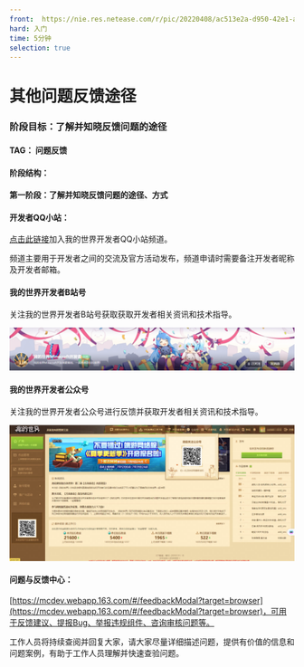 ```yaml
---
front: 	https://nie.res.netease.com/r/pic/20220408/ac513e2a-d950-42e1-a288-b780df3d5355.png
hard: 入门
time: 5分钟
selection: true
---
```


# 其他问题反馈途径

### 阶段目标：了解并知晓反馈问题的途径



#### TAG： 问题反馈



#### 阶段结构：

#### 第一阶段：了解并知晓反馈问题的途径、方式

#### 开发者QQ小站：

[点击此链接](https://qun.qq.com/qqweb/qunpro/share?_wv=3&_wwv=128&inviteCode=1VX5Hn&from=181074&biz=ka&shareSource=5#/pc)加入我的世界开发者QQ小站频道。

频道主要用于开发者之间的交流及官⽅活动发布，频道申请时需要备注开发者昵称及开发者邮箱。



#### 我的世界开发者B站号

关注我的世界开发者B站号获取获取开发者相关资讯和技术指导。

![image-20211122153053099](./images/9_5.png)



#### 我的世界开发者公众号

关注我的世界开发者公众号进行反馈并获取开发者相关资讯和技术指导。

![15](./images/9_4.png)



#### 问题与反馈中心：

[https://mcdev.webapp.163.com/#/feedbackModal?target=browser](https://mcdev.webapp.163.com/#/feedbackModal?target=browser)，可用于反馈建议、提报Bug、举报违规组件、咨询审核问题等。



⼯作⼈员将持续查阅并回复⼤家，请⼤家尽量详细描述问题，提供有价值的信息和问题案例，有助于⼯作⼈员理解并快速查验问题。
